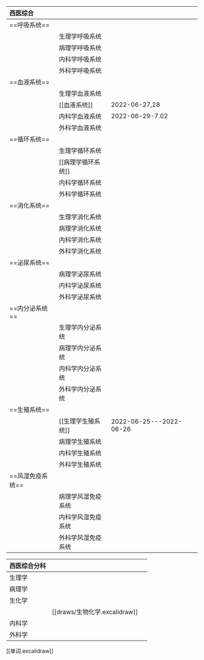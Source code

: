 | 西医综合         |                    |                         |     |
|:---------------- |:------------------ |:----------------------- |:--- |
| ==呼吸系统==     |                    |                         |     |
|                  | 生理学呼吸系统     |                         |     |
|                  | 病理学呼吸系统     |                         |     |
|                  | 内科学呼吸系统     |                         |     |
|                  | 外科学呼吸系统     |                         |     |
| ==血液系统==     |                    |                         |     |
|                  | 生理学血液系统     |                         |     |
|                  | [[血液系统]]     | 2022-06-27,28           |     |
|                  | 内科学血液系统     | 2022-06-29-7.02                        |     |
|                  | 外科学血液系统     |                         |     |
| ==循环系统==     |                    |                         |     |
|                  | 生理学循环系统     |                         |     |
|                  | [[病理学循环系统]]     |                         |     |
|                  | 内科学循环系统     |                         |     |
|                  | 外科学循环系统     |                         |     |
| ==消化系统==     |                    |                         |     |
|                  | 生理学消化系统     |                         |     |
|                  | 病理学消化系统     |                         |     |
|                  | 内科学消化系统     |                         |     |
|                  | 外科学消化系统     |                         |     |
| ==泌尿系统==     |                    |                         |     |
|                  | 病理学泌尿系统     |                         |     |
|                  | 内科学泌尿系统     |                         |     |
|                  | 外科学泌尿系统     |                         |     |
| ==内分泌系统==   |                    |                         |     |
|                  | 生理学内分泌系统   |                         |     |
|                  | 病理学内分泌系统   |                         |     |
|                  | 内科学内分泌系统   |                         |     |
|                  | 外科学内分泌系统   |                         |     |
| ==生殖系统==     |                    |                         |     |
|                  | [[生理学生殖系统]] | 2022-06-25---2022-06-26 |     |
|                  | 病理学生殖系统     |                         |     |
|                  | 内科学生殖系统     |                         |     |
|                  | 外科学生殖系统     |                         |     |
| ==风湿免疫系统== |                    |                         |     |
|                  | 病理学风湿免疫系统 |                         |     |
|                  | 内科学风湿免疫系统 |                         |     |
|                  | 外科学风湿免疫系统 |                         |     |

| 西医综合分科 |                |     |
| ------------ | -------------- | --- |
| 生理学       |                |     |
| 病理学       |                |     |
| 生化学       |                |     |
|              | [[draws/生物化学.excalidraw]] |     | 
| 内科学       |                |     |
| 外科学       |                |     |

[[单词.excalidraw]]